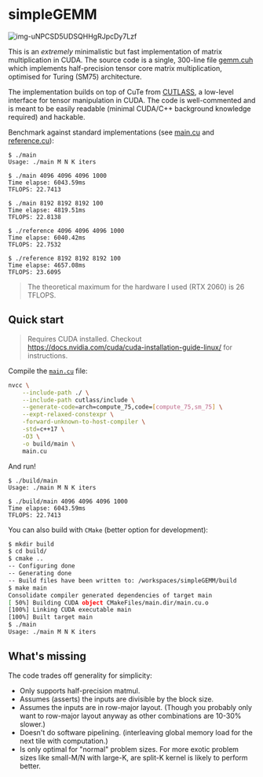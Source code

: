 # simpleGEMM

![img-uNPCSD5UDSQHHgRJpcDy7Lzf](https://github.com/andylolu2/simpleGEMM/assets/66584117/5def8c80-9e51-49ee-ba1f-9538e072083e)


This is an *extremely* minimalistic but fast implementation of matrix multiplication in CUDA. The source code is a single, 300-line file [gemm.cuh](gemm.cuh) which implements half-precision tensor core matrix multiplication, optimised for Turing (SM75) architecture. 

The implementation builds on top of CuTe from [CUTLASS](https://github.com/NVIDIA/cutlass), a low-level interface for tensor manipulation in CUDA. The code is well-commented and is meant to be easily readable (minimal CUDA/C++ background knowledge required) and hackable.

Benchmark against standard implementations (see [main.cu](main.cu) and [reference.cu](test/reference.cu)):
```
$ ./main
Usage: ./main M N K iters

$ ./main 4096 4096 4096 1000
Time elapse: 6043.59ms
TFLOPS: 22.7413

$ ./main 8192 8192 8192 100
Time elapse: 4819.51ms
TFLOPS: 22.8138

$ ./reference 4096 4096 4096 1000
Time elapse: 6040.42ms
TFLOPS: 22.7532

$ ./reference 8192 8192 8192 100
Time elapse: 4657.08ms
TFLOPS: 23.6095
```
> The theoretical maximum for the hardware I used (RTX 2060) is 26 TFLOPS.

## Quick start

> Requires CUDA installed. Checkout https://docs.nvidia.com/cuda/cuda-installation-guide-linux/ for instructions.

Compile the [`main.cu`](main.cu) file:
```bash
nvcc \
    --include-path ./ \
    --include-path cutlass/include \
    --generate-code=arch=compute_75,code=[compute_75,sm_75] \
    --expt-relaxed-constexpr \
    -forward-unknown-to-host-compiler \
    -std=c++17 \
    -O3 \
    -o build/main \
    main.cu
```

And run!
```
$ ./build/main
Usage: ./main M N K iters

$ ./build/main 4096 4096 4096 1000
Time elapse: 6043.59ms
TFLOPS: 22.7413
```

You can also build with `CMake` (better option for development):
```bash
$ mkdir build
$ cd build/
$ cmake ..
-- Configuring done
-- Generating done
-- Build files have been written to: /workspaces/simpleGEMM/build
$ make main 
Consolidate compiler generated dependencies of target main
[ 50%] Building CUDA object CMakeFiles/main.dir/main.cu.o
[100%] Linking CUDA executable main
[100%] Built target main
$ ./main
Usage: ./main M N K iters
```

## What's missing

The code trades off generality for simplicity:
- Only supports half-precision matmul.
- Assumes (asserts) the inputs are divisible by the block size.
- Assumes the inputs are in row-major layout. (Though you probably only want to row-major layout anyway as other combinations are 10-30% slower.)
- Doesn't do software pipelining. (interleaving global memory load for the next tile with computation.)
- Is only optimal for "normal" problem sizes. For more exotic problem sizes like small-M/N with large-K, are split-K kernel is likely to perform better.